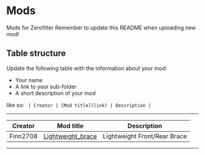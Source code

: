 # Mods

Mods for Zerofilter
Remember to update this README when uploading new mod!

## Table structure

Update the following table with the information about your mod:
- Your name
- A link to your sub-folder
- A short description of your mod

like so:
`
| Creator | [Mod title](link) | Description |`

---

| Creator | Mod title | Description |
| --- | --- | --- |
| Finn2708 | [Lightweight_brace](https://github.com/zruncho3d/zerofilter/tree/main/Mods/Finn2708/Lightweight_brace) | Lightweight Front/Rear Brace | 

---
